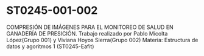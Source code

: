 # ST0245-001-002
COMPRESIÓN DE IMÁGENES PARA EL MONITOREO DE SALUD EN GANADERÍA DE PRESICIÓN.
Trabajo realizado por Pablo Micolta López(Grupo 001) y Viviana Hoyos Sierra(Grupo 002)
Materia: Estructura de datos y agoritmos 1 (ST0245-Eafit)
